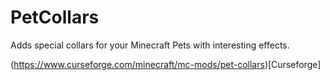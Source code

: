 # PetCollars
Adds special collars for your Minecraft Pets with interesting effects.

(https://www.curseforge.com/minecraft/mc-mods/pet-collars)[Curseforge]
